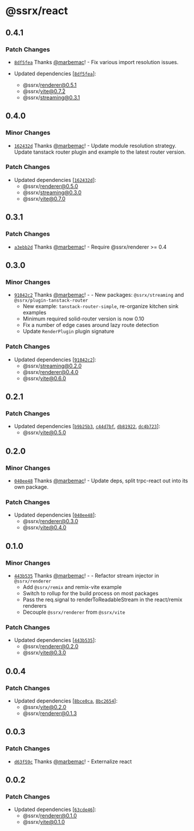 # @ssrx/react

## 0.4.1

### Patch Changes

- [`8df5fea`](https://github.com/marbemac/ssrx/commit/8df5fea9c2a308c321ae181942f011e834d010e4) Thanks
  [@marbemac](https://github.com/marbemac)! - Fix various import resolution issues.

- Updated dependencies [[`8df5fea`](https://github.com/marbemac/ssrx/commit/8df5fea9c2a308c321ae181942f011e834d010e4)]:
  - @ssrx/renderer@0.5.1
  - @ssrx/vite@0.7.2
  - @ssrx/streaming@0.3.1

## 0.4.0

### Minor Changes

- [`162432d`](https://github.com/marbemac/ssrx/commit/162432d8e333c8fa5d8fdf17956c20dd5bef01cb) Thanks
  [@marbemac](https://github.com/marbemac)! - Update module resolution strategy. Update tanstack router plugin and
  example to the latest router version.

### Patch Changes

- Updated dependencies [[`162432d`](https://github.com/marbemac/ssrx/commit/162432d8e333c8fa5d8fdf17956c20dd5bef01cb)]:
  - @ssrx/renderer@0.5.0
  - @ssrx/streaming@0.3.0
  - @ssrx/vite@0.7.0

## 0.3.1

### Patch Changes

- [`a3ebb2d`](https://github.com/marbemac/ssrx/commit/a3ebb2d215b220591f457af8a373a96ab5393438) Thanks
  [@marbemac](https://github.com/marbemac)! - Require @ssrx/renderer >= 0.4

## 0.3.0

### Minor Changes

- [`91042c2`](https://github.com/marbemac/ssrx/commit/91042c2512c828d942c2e5c2e2fce16dbc0ded67) Thanks
  [@marbemac](https://github.com/marbemac)! - - New packages: `@ssrx/streaming` and `@ssrx/plugin-tanstack-router`
  - New example: `tanstack-router-simple`, re-organize kitchen sink examples
  - Minimum required solid-router version is now 0.10
  - Fix a number of edge cases around lazy route detection
  - Update `RenderPlugin` plugin signature

### Patch Changes

- Updated dependencies [[`91042c2`](https://github.com/marbemac/ssrx/commit/91042c2512c828d942c2e5c2e2fce16dbc0ded67)]:
  - @ssrx/streaming@0.2.0
  - @ssrx/renderer@0.4.0
  - @ssrx/vite@0.6.0

## 0.2.1

### Patch Changes

- Updated dependencies [[`b9b25b3`](https://github.com/marbemac/ssrx/commit/b9b25b37fecc4a443599d59d73dfdf506769517d),
  [`c44d7bf`](https://github.com/marbemac/ssrx/commit/c44d7bf463ff41eeb53ea4bd79580a9d8ce87471),
  [`db81922`](https://github.com/marbemac/ssrx/commit/db819220a1ed2006c8e2bdbd50ff6d6ab6d40b16),
  [`dc4b723`](https://github.com/marbemac/ssrx/commit/dc4b723b031fc89e36beff8c1b1bde0b64283673)]:
  - @ssrx/vite@0.5.0

## 0.2.0

### Minor Changes

- [`040ee48`](https://github.com/marbemac/ssrx/commit/040ee4869cf7fa5bb12cbb711be9d47d3d539c29) Thanks
  [@marbemac](https://github.com/marbemac)! - Update deps, split trpc-react out into its own package.

### Patch Changes

- Updated dependencies [[`040ee48`](https://github.com/marbemac/ssrx/commit/040ee4869cf7fa5bb12cbb711be9d47d3d539c29)]:
  - @ssrx/renderer@0.3.0
  - @ssrx/vite@0.4.0

## 0.1.0

### Minor Changes

- [`443b535`](https://github.com/marbemac/ssrx/commit/443b535a5a3767a453114038796baf1f684ebfed) Thanks
  [@marbemac](https://github.com/marbemac)! - - Refactor stream injector in `@ssrx/renderer`
  - Add `@ssrx/remix` and remix-vite example
  - Switch to rollup for the build process on most packages
  - Pass the req.signal to renderToReadableStream in the react/remix renderers
  - Decouple `@ssrx/renderer` from `@ssrx/vite`

### Patch Changes

- Updated dependencies [[`443b535`](https://github.com/marbemac/ssrx/commit/443b535a5a3767a453114038796baf1f684ebfed)]:
  - @ssrx/renderer@0.2.0
  - @ssrx/vite@0.3.0

## 0.0.4

### Patch Changes

- Updated dependencies [[`8bce0ca`](https://github.com/marbemac/ssrx/commit/8bce0cab6578b742406102013bf69cbce5de3c30),
  [`8bc2654`](https://github.com/marbemac/ssrx/commit/8bc26540aa180f53540307a58d0831a859b893f0)]:
  - @ssrx/vite@0.2.0
  - @ssrx/renderer@0.1.3

## 0.0.3

### Patch Changes

- [`d63f59c`](https://github.com/marbemac/ssrx/commit/d63f59cf72ccd37ca9682f14108883ae3dd90229) Thanks
  [@marbemac](https://github.com/marbemac)! - Externalize react

## 0.0.2

### Patch Changes

- Updated dependencies [[`63cde46`](https://github.com/marbemac/ssrx/commit/63cde4631a142ffe352a9fa008b09f153a45ce1d)]:
  - @ssrx/renderer@0.1.0
  - @ssrx/vite@0.1.0

